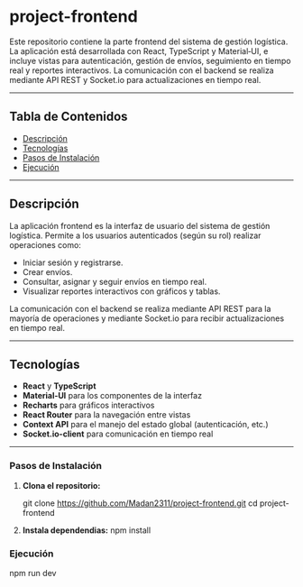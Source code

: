 # project-frontend

Este repositorio contiene la parte frontend del sistema de gestión logística. La aplicación está desarrollada con React, TypeScript y Material‑UI, e incluye vistas para autenticación, gestión de envíos, seguimiento en tiempo real y reportes interactivos. La comunicación con el backend se realiza mediante API REST y Socket.io para actualizaciones en tiempo real.

---

## Tabla de Contenidos

- [Descripción](#descripción)
- [Tecnologías](#tecnologías)
- [Pasos de Instalación](#instalación-y-configuración)
- [Ejecución](#ejecución)
---

## Descripción

La aplicación frontend es la interfaz de usuario del sistema de gestión logística. Permite a los usuarios autenticados (según su rol) realizar operaciones como:
- Iniciar sesión y registrarse.
- Crear envíos.
- Consultar, asignar y seguir envíos en tiempo real.
- Visualizar reportes interactivos con gráficos y tablas.

La comunicación con el backend se realiza mediante API REST para la mayoría de operaciones y mediante Socket.io para recibir actualizaciones en tiempo real.

---

## Tecnologías

- **React** y **TypeScript**
- **Material‑UI** para los componentes de la interfaz
- **Recharts** para gráficos interactivos
- **React Router** para la navegación entre vistas
- **Context API** para el manejo del estado global (autenticación, etc.)
- **Socket.io-client** para comunicación en tiempo real

---

### Pasos de Instalación

1. **Clona el repositorio:**

   git clone https://github.com/Madan2311/project-frontend.git
   cd project-frontend

2. **Instala dependendias:**
   npm install

### Ejecución
   npm run dev